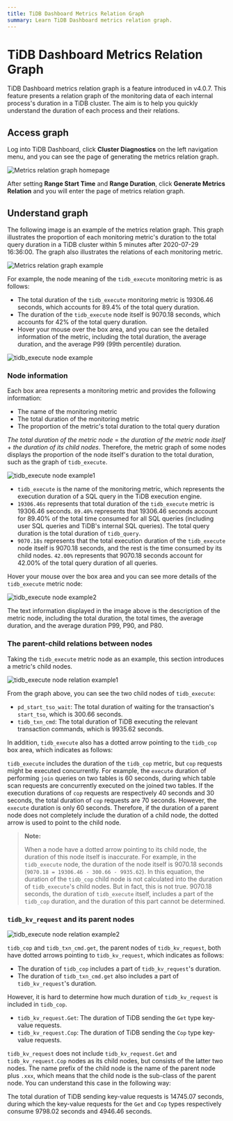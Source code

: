 ```yaml
---
title: TiDB Dashboard Metrics Relation Graph
summary: Learn TiDB Dashboard metrics relation graph.
---
```


# TiDB Dashboard Metrics Relation Graph

TiDB Dashboard metrics relation graph is a feature introduced in v4.0.7. This feature presents a relation graph of the monitoring data of each internal process's duration in a TiDB cluster. The aim is to help you quickly understand the duration of each process and their relations.

## Access graph

Log into TiDB Dashboard, click **Cluster Diagnostics** on the left navigation menu, and you can see the page of generating the metrics relation graph.

![Metrics relation graph homepage](https://docs-download.pingcap.com/media/images/docs/dashboard/dashboard-metrics-relation-home-v650.png)

After setting **Range Start Time** and **Range Duration**, click **Generate Metrics Relation** and you will enter the page of metrics relation graph.

## Understand graph

The following image is an example of the metrics relation graph. This graph illustrates the proportion of each monitoring metric's duration to the total query duration in a TiDB cluster within 5 minutes after 2020-07-29 16:36:00. The graph also illustrates the relations of each monitoring metric.

![Metrics relation graph example](https://docs-download.pingcap.com/media/images/docs/dashboard/dashboard-metrics-relation-example.png)

For example, the node meaning of the `tidb_execute` monitoring metric is as follows:

+ The total duration of the `tidb_execute` monitoring metric is 19306.46 seconds, which accounts for 89.4% of the total query duration.
+ The duration of the `tidb_execute` node itself is 9070.18 seconds, which accounts for 42% of the total query duration.
+ Hover your mouse over the box area, and you can see the detailed information of the metric, including the total duration, the average duration, and the average P99 (99th percentile) duration.

![tidb_execute node example](https://docs-download.pingcap.com/media/images/docs/dashboard/dashboard-metrics-relation-node-example.png)

### Node information

Each box area represents a monitoring metric and provides the following information:

* The name of the monitoring metric
* The total duration of the monitoring metric
* The proportion of the metric's total duration to the total query duration

*The total duration of the metric node* = *the duration of the metric node itself* + *the duration of its child nodes*. Therefore, the metric graph of some nodes displays the proportion of the node itself's duration to the total duration, such as the graph of `tidb_execute`.

![tidb_execute node example1](https://docs-download.pingcap.com/media/images/docs/dashboard/dashboard-metrics-relation-node-example1.png)

* `tidb_execute` is the name of the monitoring metric, which represents the execution duration of a SQL query in the TiDB execution engine.
* `19306.46s` represents that total duration of the `tidb_execute` metric is 19306.46 seconds. `89.40%` represents that 19306.46 seconds account for 89.40% of the total time consumed for all SQL queries (including user SQL queries and TiDB's internal SQL queries). The total query duration is the total duration of `tidb_query`.
* `9070.18s` represents that the total execution duration of the `tidb_execute` node itself is 9070.18 seconds, and the rest is the time consumed by its child nodes. `42.00%` represents that 9070.18 seconds account for 42.00% of the total query duration of all queries.

Hover your mouse over the box area and you can see more details of the `tidb_execute` metric node:

![tidb_execute node example2](https://docs-download.pingcap.com/media/images/docs/dashboard/dashboard-metrics-relation-node-example2.png)

The text information displayed in the image above is the description of the metric node, including the total duration, the total times, the average duration, and the average duration P99, P90, and P80.

### The parent-child relations between nodes

Taking the `tidb_execute` metric node as an example, this section introduces a metric's child nodes.

![tidb_execute node relation example1](https://docs-download.pingcap.com/media/images/docs/dashboard/dashboard-metrics-relation-relation-example1.png)

From the graph above, you can see the two child nodes of `tidb_execute`:

* `pd_start_tso_wait`: The total duration of waiting for the transaction's `start_tso`, which is 300.66 seconds.
* `tidb_txn_cmd`: The total duration of TiDB executing the relevant transaction commands, which is 9935.62 seconds.

In addition, `tidb_execute` also has a dotted arrow pointing to the `tidb_cop` box area, which indicates as follows:

`tidb_execute` includes the duration of the `tidb_cop` metric, but `cop` requests might be executed concurrently. For example, the `execute` duration of performing `join` queries on two tables is 60 seconds, during which table scan requests are concurrently executed on the joined two tables. If the execution durations of `cop` requests are respectively 40 seconds and 30 seconds, the total duration of `cop` requests are 70 seconds. However, the `execute` duration is only 60 seconds. Therefore, if the duration of a parent node does not completely include the duration of a child node, the dotted arrow is used to point to the child node.

> **Note:**
>
> When a node have a dotted arrow pointing to its child node, the duration of this node itself is inaccurate. For example, in the `tidb_execute` node, the duration of the node itself is 9070.18 seconds (`9070.18 = 19306.46 - 300.66 - 9935.62`). In this equation, the duration of the `tidb_cop` child node is not calculated into the duration of `tidb_execute`'s child nodes. But in fact, this is not true. 9070.18 seconds, the duration of `tidb_execute` itself, includes a part of the `tidb_cop` duration, and the duration of this part cannot be determined.

### `tidb_kv_request` and its parent nodes

![tidb_execute node relation example2](https://docs-download.pingcap.com/media/images/docs/dashboard/dashboard-metrics-relation-relation-example2.png)

`tidb_cop` and `tidb_txn_cmd.get`, the parent nodes of `tidb_kv_request`, both have dotted arrows pointing to `tidb_kv_request`, which indicates as follows:

* The duration of `tidb_cop` includes a part of `tidb_kv_request`'s duration.
* The duration of `tidb_txn_cmd.get` also includes a part of `tidb_kv_request`'s duration.

However, it is hard to determine how much duration of `tidb_kv_request` is included in `tidb_cop`.

* `tidb_kv_request.Get`: The duration of TiDB sending the `Get` type key-value requests.
* `tidb_kv_request.Cop`: The duration of TiDB sending the `Cop` type key-value requests.

`tidb_kv_request` does not include `tidb_kv_request.Get` and `tidb_kv_request.Cop` nodes as its child nodes, but consists of the latter two nodes. The name prefix of the child node is the name of the parent node plus `.xxx`, which means that the child node is the sub-class of the parent node. You can understand this case in the following way:

The total duration of TiDB sending key-value requests is 14745.07 seconds, during which the key-value requests for the `Get` and `Cop` types respectively consume 9798.02 seconds and 4946.46 seconds.
